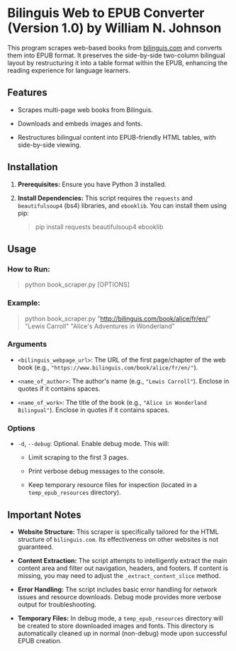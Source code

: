 # Bilinguis Web to EPUB Converter (Version 1.0) by William N. Johnson

This program scrapes web-based books from [bilinguis.com](https://www.google.com/search?q=https://www.bilinguis.com) and converts them into EPUB format. It preserves the side-by-side two-column bilingual layout by restructuring it into a table format within the EPUB, enhancing the reading experience for language learners.

## Features

* Scrapes multi-page web books from Bilinguis.

* Downloads and embeds images and fonts.

* Restructures bilingual content into EPUB-friendly HTML tables, with side-by-side viewing.

## Installation

1. **Prerequisites:** Ensure you have Python 3 installed.

2. **Install Dependencies:**
   This script requires the `requests` and `beautifulsoup4` (bs4) libraries, and `ebooklib`.
   You can install them using pip:
   > pip install requests beautifulsoup4 ebooklib

## Usage

### How to Run:
> python book_scraper.py [OPTIONS]

### Example:
> python book_scraper.py "http://bilinguis.com/book/alice/fr/en/" "Lewis Carroll" "Alice's Adventures in Wonderland"

### Arguments

* `<bilinguis_webpage_url>`: The URL of the first page/chapter of the web book (e.g., `"https://www.bilinguis.com/book/alice/fr/en/"`).

* `<name_of_author>`: The author's name (e.g., `"Lewis Carroll"`). Enclose in quotes if it contains spaces.

* `<name_of_work>`: The title of the book (e.g., `"Alice in Wonderland Bilingual"`). Enclose in quotes if it contains spaces.

### Options

* `-d`, `--debug`: Optional. Enable debug mode. This will:

  * Limit scraping to the first 3 pages.

  * Print verbose debug messages to the console.

  * Keep temporary resource files for inspection (located in a `temp_epub_resources` directory).

## Important Notes

* **Website Structure:** This scraper is specifically tailored for the HTML structure of `bilinguis.com`. Its effectiveness on other websites is not guaranteed.

* **Content Extraction:** The script attempts to intelligently extract the main content area and filter out navigation, headers, and footers. If content is missing, you may need to adjust the `_extract_content_slice` method.

* **Error Handling:** The script includes basic error handling for network issues and resource downloads. Debug mode provides more verbose output for troubleshooting.

* **Temporary Files:** In debug mode, a `temp_epub_resources` directory will be created to store downloaded images and fonts. This directory is automatically cleaned up in normal (non-debug) mode upon successful EPUB creation.
